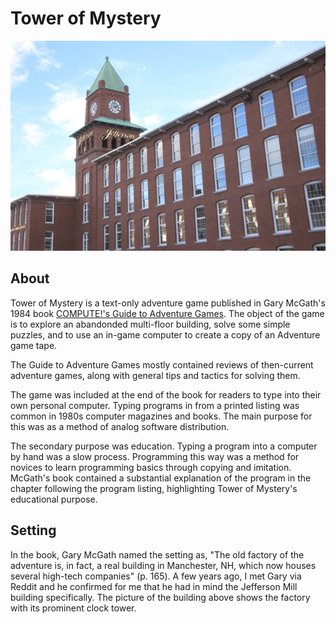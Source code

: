 Tower of Mystery
================

![Jefferson Mills](jefferson.jpg)

About
-----

Tower of Mystery is a text-only adventure game published in Gary McGath's
1984 book [COMPUTE!'s Guide to Adventure Games](https://archive.org/details/Compute_s_Guide_to_Adventure_Games). The object of the game is
to explore an abandonded multi-floor building, solve some simple puzzles,
and to use an in-game computer to create a copy of an Adventure game tape.

The Guide to Adventure Games mostly contained reviews of then-current
adventure games, along with general tips and tactics for solving them.

The game was included at the end of the book for readers to type into
their own personal computer. Typing programs in from a printed listing
was common in 1980s computer magazines and books. The main purpose for
this was as a method of analog software distribution.

The secondary purpose was education. Typing a program into a computer by
hand was a slow process. Programming this way was a method for novices
to learn programming basics through copying and imitation. McGath's
book contained a substantial explanation of the program in the chapter
following the program listing, highlighting Tower of Mystery's educational
purpose.

Setting
-------

In the book, Gary McGath named the setting as, "The old factory of
the adventure is, in fact, a real building in Manchester, NH, which
now houses several high-tech companies" (p. 165). A few years ago,
I met Gary via Reddit and he confirmed for me that he had in mind the
Jefferson Mill building specifically. The picture of the building above
shows the factory with its prominent clock tower.
